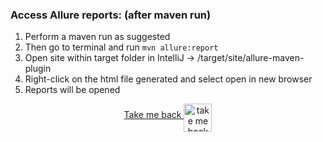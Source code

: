 ### Access Allure reports: (after maven run)

1. Perform a maven run as suggested
2. Then go to terminal and run ```mvn allure:report```
3. Open site within target folder in IntelliJ -> /target/site/allure-maven-plugin
4. Right-click on the html file generated and select open in new browser
5. Reports will be opened

<p align="center">
    <a align="middle" href="https://github.com/ParthibanRajasekaran/restassured-gherkin-testng-allure/blob/main/README.md">Take me back
      <img align="middle" alt="take me back to read me" width="45px" src="https://cdn.arrowpng.com/images/red-go-back-arrow.png" />
    </a>
</p>